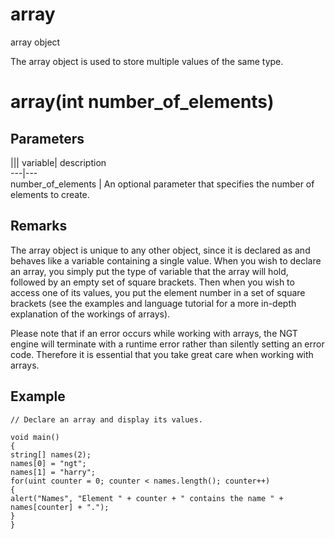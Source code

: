 # array

array object

  


The array object is used to store multiple values of the same type.

# array(int number_of_elements)

## Parameters

||| variable| description  
---|---  
number_of_elements | An optional parameter that specifies the number of elements to create.  
  
## Remarks

The array object is unique to any other object, since it is declared as and behaves like a variable containing a single value. When you wish to declare an array, you simply put the type of variable that the array will hold, followed by an empty set of square brackets. Then when you wish to access one of its values, you put the element number in a set of square brackets (see the examples and language tutorial for a more in-depth explanation of the workings of arrays). 

Please note that if an error occurs while working with arrays, the NGT engine will terminate with a runtime error rather than silently setting an error code. Therefore it is essential that you take great care when working with arrays. 

## Example


```
// Declare an array and display its values.

void main()
{
string[] names(2);
names[0] = "ngt";
names[1] = "harry";
for(uint counter = 0; counter < names.length(); counter++)
{
alert("Names", "Element " + counter + " contains the name " + names[counter] + ".");
}
}

```
